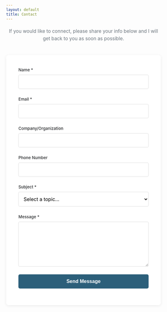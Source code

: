 ```yaml
---
layout: default
title: Contact
---
```


<p class="contact-intro">If you would like to connect, please share your info below and I will get back to you as soon as possible.</p>

<form action="https://formspree.io/f/mzzjgdok" method="POST" class="contact-form">
  <div class="form-group">
    <label for="name">Name *</label>
    <input type="text" name="name" id="name" required>
  </div>
  
  <div class="form-group">
    <label for="email">Email *</label>
    <input type="email" name="_replyto" id="email" required>
  </div>
  
  <div class="form-group">
    <label for="company">Company/Organization</label>
    <input type="text" name="company" id="company">
  </div>
  
  <div class="form-group">
    <label for="phone">Phone Number</label>
    <input type="tel" name="phone" id="phone">
  </div>
  
  <div class="form-group">
    <label for="subject">Subject *</label>
    <select name="subject" id="subject" required>
      <option value="">Select a topic...</option>
      <option value="FEED Study">FEED Study</option>
      <option value="Process Design">Process Design</option>
      <option value="QAQC Review">QAQC Review</option>
      <option value="General Inquiry">General Inquiry</option>
      <option value="Other">Other</option>
    </select>
  </div>
  
  <div class="form-group">
    <label for="message">Message *</label>
    <textarea name="message" id="message" rows="6" required></textarea>
  </div>
  
  <!-- Hidden field for spam protection -->
  <input type="text" name="_gotcha" style="display:none">
  
  <!-- Success message redirect (optional) -->
  <input type="hidden" name="_next" value="/contact-success.html">
  
  <button type="submit" class="btn-submit">Send Message</button>
</form>

<style>
.contact-intro {
  max-width: 600px;
  margin: 20px auto 40px auto;
  text-align: center;
  color: #6c757d;
  font-size: 1.1em;
  line-height: 1.6;
}

.contact-form {
  max-width: 600px;
  margin: 40px auto;
  padding: 40px;
  background: white;
  border-radius: 8px;
  box-shadow: 0 2px 10px rgba(0, 0, 0, 0.08);
}

.form-group {
  margin-bottom: 25px;
}

.form-group label {
  display: block;
  margin-bottom: 8px;
  color: #2b2d2f;
  font-weight: 500;
  font-size: 0.95em;
}

.form-group input,
.form-group select,
.form-group textarea {
  width: 100%;
  padding: 12px;
  border: 1px solid #ddd;
  border-radius: 4px;
  font-family: -apple-system, BlinkMacSystemFont, "Segoe UI", Roboto, "Helvetica Neue", Arial, sans-serif;
  font-size: 16px;
  transition: border-color 0.3s;
  box-sizing: border-box;
}

.form-group input:focus,
.form-group select:focus,
.form-group textarea:focus {
  outline: none;
  border-color: #2c5f7a;
  box-shadow: 0 0 0 3px rgba(44, 95, 122, 0.1);
}

.form-group select {
  cursor: pointer;
  background: white;
}

.form-group textarea {
  resize: vertical;
  min-height: 120px;
}

.btn-submit {
  background: #2c5f7a;
  color: white;
  padding: 14px 40px;
  border: none;
  border-radius: 5px;
  font-weight: 600;
  font-size: 16px;
  cursor: pointer;
  transition: all 0.3s;
  width: 100%;
}

.btn-submit:hover {
  background: #3d4a54;
  transform: translateY(-2px);
  box-shadow: 0 5px 15px rgba(0, 0, 0, 0.2);
}

.btn-submit:active {
  transform: translateY(0);
}

@media (max-width: 768px) {
  .contact-form {
    padding: 30px 20px;
    margin: 20px;
  }
}
</style>